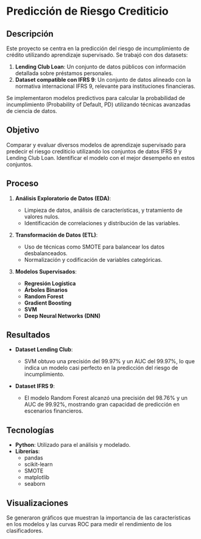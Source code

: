 # Predicción de Riesgo Crediticio

## Descripción
Este proyecto se centra en la predicción del riesgo de incumplimiento de crédito utilizando aprendizaje supervisado. Se trabajó con dos datasets:
1. **Lending Club Loan**: Un conjunto de datos públicos con información detallada sobre préstamos personales.
2. **Dataset compatible con IFRS 9**: Un conjunto de datos alineado con la normativa internacional IFRS 9, relevante para instituciones financieras.

Se implementaron modelos predictivos para calcular la probabilidad de incumplimiento (Probability of Default, PD) utilizando técnicas avanzadas de ciencia de datos.

## Objetivo
Comparar y evaluar diversos modelos de aprendizaje supervisado para predecir el riesgo crediticio utilizando los conjuntos de datos IFRS 9 y Lending Club Loan. Identificar el modelo con el mejor desempeño en estos conjuntos.

## Proceso

1. **Análisis Exploratorio de Datos (EDA)**: 
   - Limpieza de datos, análisis de características, y tratamiento de valores nulos.
   - Identificación de correlaciones y distribución de las variables.

2. **Transformación de Datos (ETL)**:
   - Uso de técnicas como SMOTE para balancear los datos desbalanceados.
   - Normalización y codificación de variables categóricas.

3. **Modelos Supervisados**:
   - **Regresión Logística**
   - **Árboles Binarios**
   - **Random Forest**
   - **Gradient Boosting**
   - **SVM**
   - **Deep Neural Networks (DNN)**

## Resultados
- **Dataset Lending Club**:
  - SVM obtuvo una precisión del 99.97% y un AUC del 99.97%, lo que indica un modelo casi perfecto en la predicción del riesgo de incumplimiento.
  
- **Dataset IFRS 9**:
  - El modelo Random Forest alcanzó una precisión del 98.76% y un AUC de 99.92%, mostrando gran capacidad de predicción en escenarios financieros.

## Tecnologías
- **Python**: Utilizado para el análisis y modelado.
- **Librerías**:
  - pandas
  - scikit-learn
  - SMOTE
  - matplotlib
  - seaborn


## Visualizaciones
Se generaron gráficos que muestran la importancia de las características en los modelos y las curvas ROC para medir el rendimiento de los clasificadores.


